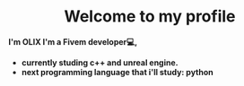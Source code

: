 <h1 align="center"><b>Welcome to my profile</h1>

I'm **OLIX** I'm a Fivem developer💻,
- currently studing c++ and unreal engine.
- next programming language that i'll study: python
